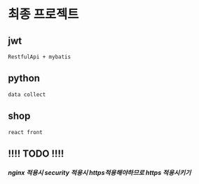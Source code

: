 # 최종 프로젝트 

## jwt 
	RestfulApi + mybatis
## python
	data collect 
## shop 
	react front

## !!!! TODO !!!! 
##### nginx 적용시 security 적용시 https적용해야하므로 https 적용시키기
